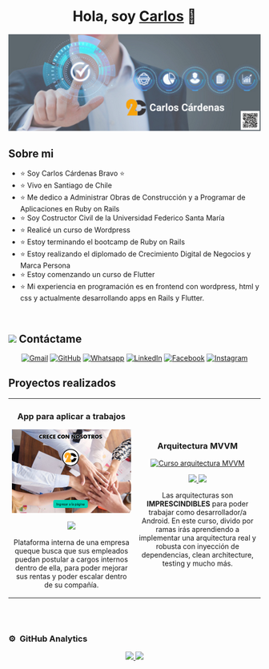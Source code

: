 <div align="center">
<h1 align="center">Hola, soy <a href="https://www.linkedin.com/in/carloscardenasbravo/">Carlos</a> 👋</h1>
</div>
<img src="portada.png">

## Sobre mi

- ⭐ Soy Carlos Cárdenas Bravo ⭐ 
- ⭐ Vivo en Santiago de Chile
- ⭐ Me dedico a Administrar Obras de Construcción y a Programar de Aplicaciones en Ruby on Rails
- ⭐ Soy Costructor Civil de la Universidad Federico Santa María
- ⭐ Realicé un curso de Wordpress
- ⭐ Estoy terminando el bootcamp de Ruby on Rails
- ⭐ Estoy realizando el diplomado de Crecimiento Digital de Negocios y Marca Persona
- ⭐ Estoy comenzando un curso de Flutter
- ⭐ Mi experiencia en programación es en frontend con wordpress, html y css y actualmente desarrollando apps en Rails y Flutter.

<br>

## <picture> <img src="https://github.com/7oSkaaa/7oSkaaa/blob/main/Images/Connect-with-me.gif?raw=true" width="100px"> </picture> Contáctame
<p align="center">
	<a href="mailto:cardenasbravo@gmail.com"><img img src="https://img.shields.io/badge/gmail-%23EA4335.svg?style=plastic&logo=gmail&logoColor=white" alt="Gmail"/></a>
	<a href="https://github.com/Carlos-Cardenas-Bravo/"><img src="https://img.shields.io/badge/github-%23181717.svg?style=plastic&logo=github&logoColor=white" alt="GitHub"/></a>
	<a href="https://wa.me/56997346903"><img src="https://img.shields.io/badge/whatsapp-%2325D366.svg?style=plastic&logo=whatsapp&logoColor=white" alt="Whatsapp"/></a>
	<a href="https://www.linkedin.com/in/carloscardenasbravo/"><img src="https://img.shields.io/badge/linkedin-%230A66C2.svg?style=plastic&logo=linkedin&logoColor=white" alt="LinkedIn"/></a>
	<a href="https://www.facebook.com/profile.php?id=61553356208803"><img src="https://img.shields.io/badge/facebook-%231877F2.svg?style=plastic&logo=facebook&logoColor=white" alt="Facebook"/></a>
	<a href="https://www.instagram.com/carlos_cardenas1970/"><img src="https://img.shields.io/badge/instagram-%23E4405F.svg?style=plastic&logo=instagram&logoColor=white" alt="Instagram"/></a>
</p>

## Proyectos realizados
<table>
<tr>
<td width="50%">
<h3 align="center">App para aplicar a trabajos</h3>
<div align="center">
<a href="https://github.com/Carlos-Cardenas-Bravo/Prueba_M6" target="_blank"><img src="pm6.PNG" width="400" alt="App Trabajos"></a>
<p>
<a href="https://github.com/Carlos-Cardenas-Bravo/Prueba_M6" target="_blank">
<img src="https://img.shields.io/badge/CÓDIGO-ff9?style=for-the-badge&logo=github&logoColor=black">
</a>

</p>
<p>Plataforma interna de una empresa queque busca que sus empleados puedan postular a cargos internos dentro de ella, para
poder mejorar sus rentas y poder escalar dentro de su compañía.</p>
</div>
                                                                                      
</td>

<td width="50%">
               <br>
<h3 align="center">Arquitectura MVVM</h3>
<div align="center">                                       
<a href="https://github.com/ArisGuimera/SimpleAndroidMVVM" target="_blank"><img src="https://i.imgur.com/7uCBigG.jpg" width="400" alt="Curso arquitectura MVVM"></a>
<br>
<p>
<a href="https://github.com/ArisGuimera/SimpleAndroidMVVM" target="_blank">
<img src="https://img.shields.io/badge/C%C3%93DIGO-80ffaa?style=for-the-badge&logo=github&logoColor=black">
</a>
<a href="https://youtu.be/hhhSMXi0R3E" target="_blank">
<img src="https://img.shields.io/badge/-Youtube-green?style=for-the-badge&color=3fFD7f">
</a>
</p>
</p>Las arquitecturas son <strong>IMPRESCINDIBLES</strong> para poder trabajar como desarrollador/a Android. En este curso, divido por ramas irás aprendiendo a implementar una arquitectura real y robusta con inyección de dependencias, clean architecture, testing y mucho más.</p>
</div>                                                             
</table>                                                                                 
</div>
<br>

  
</table>                                                                                 
</div>
<br>

### ⚙️ &nbsp;GitHub Analytics

<p align="center">
<a href="https://github.com/Carlos-Cardenas-Bravo">
  <img height="180em" src="https://github-readme-stats-eight-theta.vercel.app/api?username=Carlos-Cardenas-Bravo&show_icons=true&theme=algolia&include_all_commits=true&count_private=true"/>
  <img height="180em" src="https://github-readme-stats-eight-theta.vercel.app/api/top-langs/?username=Carlos-Cardenas-Bravo&layout=compact&langs_count=8&theme=algolia"/>
</a>
</p>
